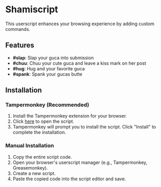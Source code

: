 # Shamiscript

This userscript enhances your browsing experience by adding custom commands.

## Features

- **#slap**: Slap your guca into submission
- **#chuu**: Chuu your cute guca and leave a kiss mark on her post
- **#hug**: Hug and your favorite guca
- **#spank**: Spank your gucas butte

## Installation

### Tampermonkey (Recommended)

1. Install the Tampermonkey extension for your browser.
2. Click [here](./userscript.user.js) to open the script.
3. Tampermonkey will prompt you to install the script. Click "Install" to complete the installation.

### Manual Installation

1. Copy the entire script code.
2. Open your browser's userscript manager (e.g., Tampermonkey, Greasemonkey).
3. Create a new script.
4. Paste the copied code into the script editor and save.
